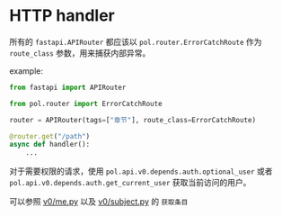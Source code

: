 # HTTP handler

所有的 `fastapi.APIRouter` 都应该以 `pol.router.ErrorCatchRoute` 作为 `route_class` 参数，用来捕获内部异常。

example:

```python
from fastapi import APIRouter

from pol.router import ErrorCatchRoute

router = APIRouter(tags=["章节"], route_class=ErrorCatchRoute)

@router.get("/path")
async def handler():
    ...
```

对于需要权限的请求，使用 `pol.api.v0.depends.auth.optional_user` 或者 `pol.api.v0.depends.auth.get_current_user` 获取当前访问的用户。

可以参照 [v0/me.py](./v0/me.py) 以及 [v0/subject.py](./v0//subject.py) 的 `获取条目`
